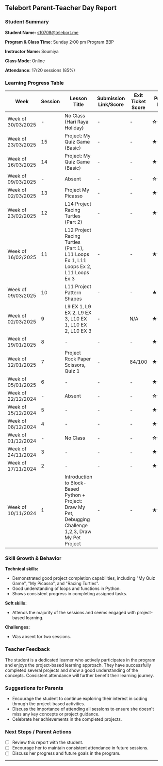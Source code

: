 ## Telebort Parent-Teacher Day Report

### Student Summary
**Student Name:** s10708@telebort.me

**Program & Class Time:** Sunday 2:00 pm Program BBP

**Instructor Name:** Soumiya

**Class Mode:** Online

**Attendance:** 17/20 sessions (85%)


### Learning Progress Table

| Week             | Session | Lesson Title                                                                                                                             | Submission Link/Score | Exit Ticket Score | Progress Rating |
| --------------- | ------- | -------------------------------------------------------------------------------------------------------------------------------------- | ---------------------- | ----------------- | --------------- |
| Week of 30/03/2025 | -       | No Class (Hari Raya Holiday)                                                                                                        | -                      | -                 | ☆☆☆☆☆         |
| Week of 23/03/2025 | 15      | Project: My Quiz Game (Basic)                                                                                                       | -                      | -                 | ★★★☆☆         |
| Week of 16/03/2025 | 14      | Project: My Quiz Game (Basic)                                                                                                       | -                      | -                 | ★★★☆☆         |
| Week of 09/03/2025 | -       | Absent                                                                                                                               | -                      | -                 | ☆☆☆☆☆         |
| Week of 02/03/2025 | 13      | Project My Picasso                                                                                                                   | -                      | -                 | ★★★★☆         |
| Week of 23/02/2025 | 12      | L14 Project Racing Turtles (Part 2)                                                                                                  | -                      | -                 | ★★★★☆         |
| Week of 16/02/2025 | 11      | L12 Project Racing Turtles (Part 1), L11 Loops Ex 1, L11 Loops Ex 2, L11 Loops Ex 3                                                    | -                      | -                 | ★★★★★         |
| Week of 09/03/2025 | 10      | L11 Project Pattern Shapes                                                                                                           | -                      | -                 | ★★★★★         |
| Week of 02/03/2025 | 9       | L9 EX 1, L9 EX 2, L9 EX 3, L10 EX 1, L10 EX 2, L10 EX 3                                                                               | -                      | N/A               | ★★★★★         |
| Week of 19/01/2025 | 8       | -                                                                                                                                  | -                      | -                 | ★★★☆☆         |
| Week of 12/01/2025 | 7       | Project Rock Paper Scissors, Quiz 1                                                                                                | -                      | 84/100            | ★★★★☆         |
| Week of 05/01/2025 | 6       | -                                                                                                                                  | -                      | -                 | ★★★★☆         |
| Week of 22/12/2024 | -       | Absent                                                                                                                               | -                      | -                 | ☆☆☆☆☆         |
| Week of 15/12/2024 | 5       | -                                                                                                                                  | -                      | -                 | ★★★★☆         |
| Week of 08/12/2024 | 4       | -                                                                                                                                  | -                      | -                 | ★★★★★         |
| Week of 01/12/2024 | -       | No Class                                                                                                                             | -                      | -                 | ☆☆☆☆☆         |
| Week of 24/11/2024 | 3       | -                                                                                                                                  | -                      | -                 | ★★★☆☆         |
| Week of 17/11/2024 | 2       | -                                                                                                                                  | -                      | -                 | ★★★☆☆         |
| Week of 10/11/2024 | 1       | Introduction to Block-Based Python + Project: Draw My Pet, Debugging Challenge 1,2,3, Draw My Pet Project | -                      | -                 | ★★★☆☆         |

### Skill Growth & Behavior

**Technical skills:**
* Demonstrated good project completion capabilities, including "My Quiz Game", "My Picasso", and "Racing Turtles".
* Good understanding of loops and functions in Python.
* Shows consistent progress in completing assigned tasks.

**Soft skills:**
* Attends the majority of the sessions and seems engaged with project-based learning.

**Challenges:**
* Was absent for two sessions.

### Teacher Feedback

The student is a dedicated learner who actively participates in the program and enjoys the project-based learning approach. They have successfully completed several projects and show a good understanding of the concepts. Consistent attendance will further benefit their learning journey.

### Suggestions for Parents

* Encourage the student to continue exploring their interest in coding through the project-based activities.
* Discuss the importance of attending all sessions to ensure she doesn't miss any key concepts or project guidance.
* Celebrate her achievements in the completed projects.

### Next Steps / Parent Actions

* [ ] Review this report with the student.
* [ ] Encourage her to maintain consistent attendance in future sessions.
* [ ] Discuss her progress and future goals in the program.

---